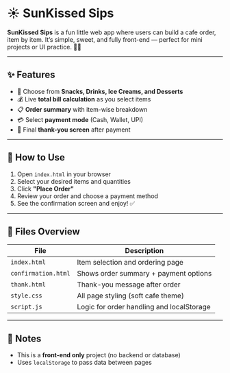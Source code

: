 # ☀️ SunKissed Sips

**SunKissed Sips** is a fun little web app where users can build a cafe order, item by item. It’s simple, sweet, and fully front-end — perfect for mini projects or UI practice. 🍹🍰

---

## ✨ Features

- 🍕 Choose from **Snacks, Drinks, Ice Creams, and Desserts**
- 💰 Live **total bill calculation** as you select items
- 📋 **Order summary** with item-wise breakdown
- 💳 Select **payment mode** (Cash, Wallet, UPI)
- 🎉 Final **thank-you screen** after payment

---

## 🚀 How to Use

1. Open `index.html` in your browser
2. Select your desired items and quantities
3. Click **"Place Order"**
4. Review your order and choose a payment method
5. See the confirmation screen and enjoy! ✅

---

## 📁 Files Overview

| File              | Description                              |
|-------------------|------------------------------------------|
| `index.html`      | Item selection and ordering page         |
| `confirmation.html` | Shows order summary + payment options  |
| `thank.html`      | Thank-you message after order            |
| `style.css`       | All page styling (soft cafe theme)       |
| `script.js`       | Logic for order handling and localStorage |

---

## 📝 Notes

- This is a **front-end only** project (no backend or database)
- Uses `localStorage` to pass data between pages
